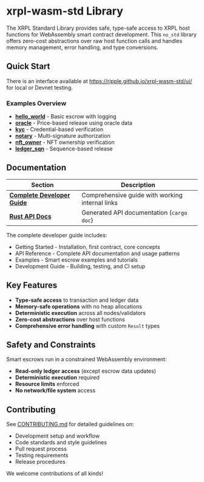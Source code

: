 # xrpl-wasm-std Library

The XRPL Standard Library provides safe, type-safe access to XRPL host functions for WebAssembly smart contract development. This `no_std` library offers zero-cost abstractions over raw host function calls and handles memory management, error handling, and type conversions.

## Quick Start

There is an interface available at <https://ripple.github.io/xrpl-wasm-std/ui/> for local or Devnet testing.

### Examples Overview

- **[hello_world](https://github.com/ripple/xrpl-wasm-std/tree/main/examples/smart-escrows/hello_world/)** - Basic escrow with logging
- **[oracle](https://github.com/ripple/xrpl-wasm-std/tree/main/examples/smart-escrows/oracle/)** - Price-based release using oracle data
- **[kyc](https://github.com/ripple/xrpl-wasm-std/tree/main/examples/smart-escrows/kyc/)** - Credential-based verification
- **[notary](https://github.com/ripple/xrpl-wasm-std/tree/main/examples/smart-escrows/notary/)** - Multi-signature authorization
- **[nft_owner](https://github.com/ripple/xrpl-wasm-std/tree/main/examples/smart-escrows/nft_owner/)** - NFT ownership verification
- **[ledger_sqn](https://github.com/ripple/xrpl-wasm-std/tree/main/examples/smart-escrows/ledger_sqn/)** - Sequence-based release

## Documentation

| Section                                                                                               | Description                                     |
|-------------------------------------------------------------------------------------------------------|-------------------------------------------------|
| **[Complete Developer Guide](https://ripple.github.io/xrpl-wasm-std/xrpl_wasm_std/guide/index.html)** | Comprehensive guide with working internal links |
| **[Rust API Docs](https://ripple.github.io/xrpl-wasm-std)**                                           | Generated API documentation (`cargo doc`)       |

The complete developer guide includes:

- Getting Started - Installation, first contract, core concepts
- API Reference - Complete API documentation and usage patterns
- Examples - Smart escrow examples and tutorials
- Development Guide - Building, testing, and CI setup

## Key Features

- **Type-safe access** to transaction and ledger data
- **Memory-safe operations** with no heap allocations
- **Deterministic execution** across all nodes/validators
- **Zero-cost abstractions** over host functions
- **Comprehensive error handling** with custom `Result` types

## Safety and Constraints

Smart escrows run in a constrained WebAssembly environment:

- **Read-only ledger access** (except escrow data updates)
- **Deterministic execution** required
- **Resource limits** enforced
- **No network/file system** access

## Contributing

See [CONTRIBUTING.md](./CONTRIBUTING.md) for detailed guidelines on:

- Development setup and workflow
- Code standards and style guidelines
- Pull request process
- Testing requirements
- Release procedures

We welcome contributions of all kinds!
